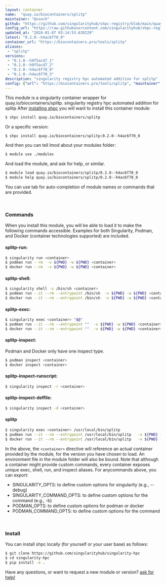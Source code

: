 ```yaml
---
layout: container
name:  "quay.io/biocontainers/splitp"
maintainer: "@vsoch"
github: "https://github.com/singularityhub/shpc-registry/blob/main/quay.io/biocontainers/splitp/container.yaml"
config_url: "https://raw.githubusercontent.com/singularityhub/shpc-registry/main/quay.io/biocontainers/splitp/container.yaml"
updated_at: "2024-01-07 03:14:53.639229"
latest: "0.2.0--h4ac6f70_0"
container_url: "https://biocontainers.pro/tools/splitp"
aliases:
 - "splitp"
versions:
 - "0.1.0--h9f5acd7_1"
 - "0.1.0--h9f5acd7_2"
 - "0.2.0--h4ac6f70_0"
 - "0.1.0--h4ac6f70_3"
description: "singularity registry hpc automated addition for splitp"
config: {"url": "https://biocontainers.pro/tools/splitp", "maintainer": "@vsoch", "description": "singularity registry hpc automated addition for splitp", "latest": {"0.2.0--h4ac6f70_0": "sha256:0283630ca532349d725797036979c4ee7873e88edda79d84a2204ffba9d25ca8"}, "tags": {"0.1.0--h9f5acd7_1": "sha256:55edf2f66f0a3f01074842a7a4a476b5e10628b87dde671200ed1be4e5d1cc6c", "0.1.0--h9f5acd7_2": "sha256:7e8f8922d365cc6d0c8219c0dfb3f9b038298bbf9ad76ec9c13d5d0f228a3861", "0.2.0--h4ac6f70_0": "sha256:0283630ca532349d725797036979c4ee7873e88edda79d84a2204ffba9d25ca8", "0.1.0--h4ac6f70_3": "sha256:2ea9c965bb3d6034bb36f801d594b63b34ce3edbf5a938cfcb5bbec00abdd521"}, "docker": "quay.io/biocontainers/splitp", "aliases": {"splitp": "/usr/local/bin/splitp"}}
---
```


This module is a singularity container wrapper for quay.io/biocontainers/splitp.
singularity registry hpc automated addition for splitp
After [installing shpc](#install) you will want to install this container module:


```bash
$ shpc install quay.io/biocontainers/splitp
```

Or a specific version:

```bash
$ shpc install quay.io/biocontainers/splitp:0.2.0--h4ac6f70_0
```

And then you can tell lmod about your modules folder:

```bash
$ module use ./modules
```

And load the module, and ask for help, or similar.

```bash
$ module load quay.io/biocontainers/splitp/0.2.0--h4ac6f70_0
$ module help quay.io/biocontainers/splitp/0.2.0--h4ac6f70_0
```

You can use tab for auto-completion of module names or commands that are provided.

<br>

### Commands

When you install this module, you will be able to load it to make the following commands accessible.
Examples for both Singularity, Podman, and Docker (container technologies supported) are included.

#### splitp-run:

```bash
$ singularity run <container>
$ podman run --rm  -v ${PWD} -w ${PWD} <container>
$ docker run --rm  -v ${PWD} -w ${PWD} <container>
```

#### splitp-shell:

```bash
$ singularity shell -s /bin/sh <container>
$ podman run --it --rm --entrypoint /bin/sh  -v ${PWD} -w ${PWD} <container>
$ docker run --it --rm --entrypoint /bin/sh  -v ${PWD} -w ${PWD} <container>
```

#### splitp-exec:

```bash
$ singularity exec <container> "$@"
$ podman run --it --rm --entrypoint ""  -v ${PWD} -w ${PWD} <container> "$@"
$ docker run --it --rm --entrypoint ""  -v ${PWD} -w ${PWD} <container> "$@"
```

#### splitp-inspect:

Podman and Docker only have one inspect type.

```bash
$ podman inspect <container>
$ docker inspect <container>
```

#### splitp-inspect-runscript:

```bash
$ singularity inspect -r <container>
```

#### splitp-inspect-deffile:

```bash
$ singularity inspect -d <container>
```


#### splitp

```bash
$ singularity exec <container> /usr/local/bin/splitp
$ podman run --it --rm --entrypoint /usr/local/bin/splitp   -v ${PWD} -w ${PWD} <container> -c " $@"
$ docker run --it --rm --entrypoint /usr/local/bin/splitp   -v ${PWD} -w ${PWD} <container> -c " $@"
```



In the above, the `<container>` directive will reference an actual container provided
by the module, for the version you have chosen to load. An environment file in the
module folder will also be bound. Note that although a container
might provide custom commands, every container exposes unique exec, shell, run, and
inspect aliases. For anycommands above, you can export:

 - SINGULARITY_OPTS: to define custom options for singularity (e.g., --debug)
 - SINGULARITY_COMMAND_OPTS: to define custom options for the command (e.g., -b)
 - PODMAN_OPTS: to define custom options for podman or docker
 - PODMAN_COMMAND_OPTS: to define custom options for the command

<br>

### Install

You can install shpc locally (for yourself or your user base) as follows:

```bash
$ git clone https://github.com/singularityhub/singularity-hpc
$ cd singularity-hpc
$ pip install -e .
```

Have any questions, or want to request a new module or version? [ask for help!](https://github.com/singularityhub/singularity-hpc/issues)